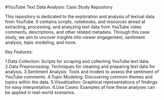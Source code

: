 #YouTube Text Data Analysis: Case Study Repository

This repository is dedicated to the exploration and analysis of textual data from YouTube. It contains scripts, notebooks, and resources aimed at extracting, processing, and analyzing text data from YouTube video comments, descriptions, and other related metadata. Through this case study, we aim to uncover insights into viewer engagement, sentiment analysis, topic modeling, and more.

Key Features: 


1.Data Collection: Scripts for scraping and collecting YouTube text data.
2.Data Preprocessing: Techniques for cleaning and preparing text data for analysis.
3.Sentiment Analysis: Tools and models to assess the sentiment of YouTube comments.
4.Topic Modeling: Discovering common themes and topics within the data.
5.Visualization: Graphical representations of findings for easy interpretation.
6.Use Cases: Examples of how these analyses can be applied in real-world scenarios.
